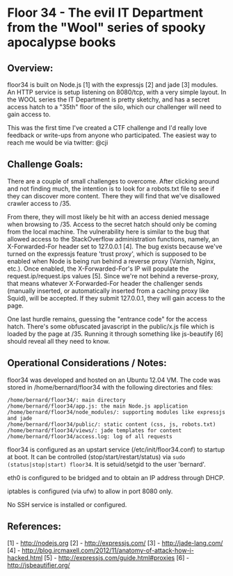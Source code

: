 Floor 34 - The evil IT Department from the "Wool" series of spooky apocalypse books
===================================================================================

Overview:
---------
floor34 is built on Node.js [1] with the expressjs [2] and jade [3] modules. An HTTP service is setup
listening on 8080/tcp, with a very simple layout. In the WOOL series the IT Department is pretty sketchy,
and has a secret access hatch to a "35th" floor of the silo, which our challenger will need to gain access to.

This was the first time I've created a CTF challenge and I'd really love feedback or write-ups from anyone who participated. The easiest way to reach me would be via twitter: @cji


Challenge Goals:
----------------
There are a couple of small challenges to overcome. After clicking around and not finding much, the intention
is to look for a robots.txt file to see if they can discover more content. There they will find that we've
disallowed crawler access to /35.

From there, they will most likely be hit with an access denied message when browsing to /35. Access to the
secret hatch should only be coming from the local machine. The vulnerability here is similar to the bug
that allowed access to the StackOverflow administration functions, namely, an X-Forwarded-For
header set to 127.0.0.1 [4]. The bug exists because we've turned on the expressjs feature 'trust proxy',
which is supposed to be enabled when Node is being run behind a reverse proxy (Varnish, Nginx, etc.). Once
enabled, the X-Forwarded-For's IP will populate the request.ip/request.ips values [5]. Since we're not
behind a reverse-proxy, that means whatever X-Forwarded-For header the challenger sends (manually inserted,
or automatically inserted from a caching proxy like Squid), will be accepted. If they submit 127.0.0.1, they
will gain access to the page.

One last hurdle remains, guessing the "entrance code" for the access hatch. There's some obfuscated javascript
in the public/x.js file which is loaded by the page at /35. Running it through something like js-beautify [6]
should reveal all they need to know. 


Operational Considerations / Notes:
-----------------------------------
floor34 was developed and hosted on an Ubuntu 12.04 VM. The code was stored in /home/bernard/floor34 with the following directories and files:

	/home/bernard/floor34/: main directory
	/home/bernard/floor34/app.js: the main Node.js application
	/home/bernard/floor34/node_modules/: supporting modules like expressjs and jade
	/home/bernard/floor34/public/: static content (css, js, robots.txt)
	/home/bernard/floor34/views/: jade templates for content
	/home/bernard/floor34/access.log: log of all requests

floor34 is configured as an upstart service (/etc/init/floor34.conf) to startup at boot. It can be controlled (stop/start/restart/status) via `sudo (status|stop|start) floor34`. It is setuid/setgid to the user 'bernard'.

eth0 is configured to be bridged and to obtain an IP address through DHCP.

iptables is configured (via ufw) to allow in port 8080 only.

No SSH service is installed or configured.


References:
-----------
[1] - http://nodejs.org
[2] - http://expressjs.com/
[3] - http://jade-lang.com/
[4] - http://blog.ircmaxell.com/2012/11/anatomy-of-attack-how-i-hacked.html
[5] - http://expressjs.com/guide.html#proxies
[6] - http://jsbeautifier.org/